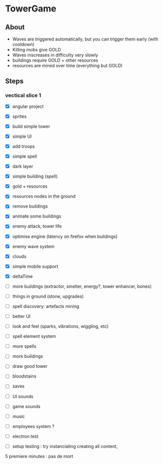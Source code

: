 # TowerGame
## About

- Waves are triggered automatically, but you can trigger them early (with cooldown)
- Killing mobs give GOLD
- Waves inscreases in difficulty very slowly
- buildings require GOLD + other resources
- resources are mined over time (everything but GOLD)


## Steps

### vectical slice 1

- [x] angular project
- [x] sprites
- [x] build simple tower
- [x] simple UI
- [x] add troops
- [x] simple spell
- [x] dark layer
- [x] simple building (spell)
- [x] gold + resources
- [x] resources nodes in the ground
- [x] remove buildings
- [x] animate some buildings
- [x] enemy attack, tower life
- [x] optimise engine (latency on firefox when buildings)
- [x] enemy wave system
- [x] clouds
- [x] simple mobile support
- [x] deltaTime
- [ ] more buildings (extractor, smelter, energy?, tower enhancer, bones)
- [ ] things in ground (stone, upgrades)
- [ ] spell discovery: artefacts mining
- [ ] better UI
- [ ] look and feel (sparks, vibrations, wiggling, etc)
- [ ] spell element system
- [ ] more spells
- [ ] more buildings
- [ ] draw good tower
- [ ] bloodstains
- [ ] saves
- [ ] UI sounds
- [ ] game sounds
- [ ] music
- [ ] employees system ?
- [ ] electron test
- [ ] setup testing : try instanciating creating all content, 


5 premiere minutes : pas de mort